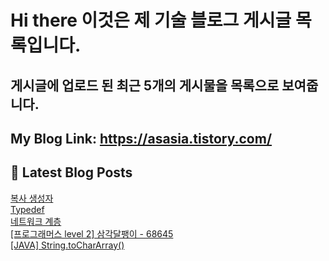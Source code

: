 # Hi there 이것은 제 기술 블로그 게시글 목록입니다.
## 게시글에 업로드 된 최근 5개의 게시물을 목록으로 보여줍니다.

## My Blog Link: https://asasia.tistory.com/

## 📕 Latest Blog Posts

<a href=https://asasia.tistory.com/96>복사 생성자</a></br><a href=https://asasia.tistory.com/95>Typedef</a></br><a href=https://asasia.tistory.com/94>네트워크 계층</a></br><a href=https://asasia.tistory.com/93>[프로그래머스 level 2] 삼각달팽이 - 68645</a></br><a href=https://asasia.tistory.com/92>[JAVA] String.toCharArray()</a></br>